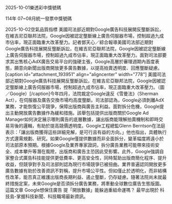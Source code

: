 
2025-10-01樂透彩中獎號碼

                                
114年 07~08月統一發票中獎號碼
                             
2025-10-02空氣品質指標
                              美國司法部近期對Google廣告科技展開反壟斷訴訟，在維吉尼亞聯邦法院，Google因被認定壟斷線上廣告伺服器市場，控制超過九成市佔率，現正面臨重大改革壓力。記者鄧天心／綜合報導美國司法部近期對Google廣告科技展開反壟斷訴訟，在維吉尼亞聯邦法院，Google因被認定壟斷線上廣告伺服器市場，控制超過九成市佔率，現正面臨重大改革壓力。面對司法部要求其出售核心AdX廣告交易平台的強硬主張，Google高層於審理週期內首度表態，願意向新聞出版商開放更多廣告數據，以提高拍賣透明度、回應壟斷疑慮。[caption id="attachment_193951" align="aligncenter" width="778"] 美國司法部近期對Google廣告科技展開反壟斷訴訟，在維吉尼亞聯邦法院，Google因被認定壟斷線上廣告伺服器市場，控制超過九成市佔率，現正面臨重大改革壓力。（圖／Google）[/caption]今年四月，法院裁定Google違反《雪曼法》（Sherman Act），在伺服器及廣告交換市場均高度壟斷。司法部認為，Google必須剝離AdX業務，才能恢復公平競爭，保障出版商與廣告主利益。面對拆分危機，Google提出主動開放廣告數據作為緩和措施。該舉包括提供出版商關於Google Ad Manager如何決定展示哪則廣告的底層數據，讓出版商能理解拍賣機制和即時交易背後的邏輯，有助於提高競價透明度。Google工程總監Glenn Berntson在法庭表示：「讓出版商獲得這些詳細見解，是可行且有益的方向。」他也指出，具體執行方式還需規劃、研究。如果Google僅提供數據而非全面拆分，變革幅度將遠小於司法部原本預期。根據Google及業界專家證詞，拆分廣告業務可能帶來技術安全、成本攀升等潛在風險，出版商和廣告主恐因此受影響。此外，Google強調自家整合式廣告科技能提供更低費率、更高安全性，同時幫助出版商簡化程序、提升收益，但競爭對手及司法部則認為現行市場競爭已被扭曲。業界普遍認同開放更多廣告數據有助於改善資訊不對稱，提升市場公平性。但如僅止於透明化，而非結構性改革，能否真正維護出版商長期利益、遏止壟斷，仍存疑慮。隨著法院尚未就最終措施定案，未來Google是否須拆分廣告業務，將牽動全球數位廣告生態版圖。這篇文章 Google想保住廣告 提「開放數據」能躲過重組命運嗎？ 最早出現於 科技島-掌握科技新聞、科技職場最新資訊。